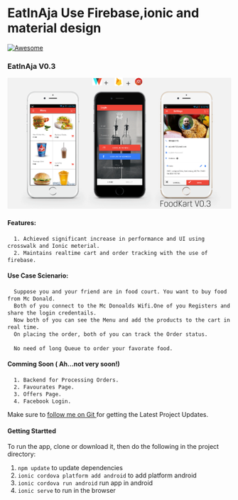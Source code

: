 # EatInAja Use Firebase,ionic and material design
[![Awesome](https://cdn.rawgit.com/sindresorhus/awesome/d7305f38d29fed78fa85652e3a63e154dd8e8829/media/badge.svg)](https://github.com/retry0/EatInAja)

### EatInAja V0.3
![EatInAja V0.3 ](/fk-latest.png)

#### Features:
      1. Achieved significant increase in performance and UI using crosswalk and Ionic meterial.
      2. Maintains realtime cart and order tracking with the use of firebase.
  
#### Use Case Scienario:
      Suppose you and your friend are in food court. You want to buy food from Mc Donald. 
      Both of you connect to the Mc Donoalds Wifi.One of you Registers and share the login credentails.
      Now both of you can see the Menu and add the products to the cart in real time.
      On placing the order, both of you can track the Order status. 
     
      No need of long Queue to order your favorate food. 
         

#### Comming Soon ( Ah...not very soon!)
      1. Backend for Processing Orders.
      2. Favourates Page.
      3. Offers Page.
      4. Facebook Login.

Make sure to [follow me on Git ](http://github.com/retry0) for getting the Latest Project Updates. 

#### Getting Startted
To run the app, clone or download it, then do the following in the project directory:

1. `npm update` to update dependencies
2. `ionic cordova platform add android` to add platform android 
3. `ionic cordova run android` run app in android
4. `ionic serve` to run in the browser



